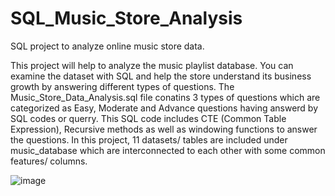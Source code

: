 # SQL_Music_Store_Analysis
SQL project to analyze online music store data.

This project will help to analyze the music playlist database. You can examine the dataset with SQL and help the store understand its business growth by answering different types of questions.
The Music_Store_Data_Analysis.sql file conatins 3 types of questions which are categorized as Easy, Moderate and Advance questions having answerd by SQL codes or querry. This SQL code includes CTE (Common Table Expression), Recursive methods as well as windowing functions to answer the questions. In this project, 11 datasets/ tables are included under music_database which are interconnected to each other with some common features/ columns.


![image](https://github.com/HrishikeshPokharkar/SQL_Music_Store_Analysis/assets/137375233/61c805ba-c4dc-42fc-a9c3-e52f1dede754)
